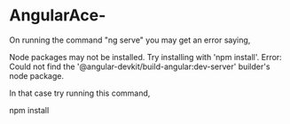 # AngularAce-

On running the command "ng serve" you may get an error saying,

  Node packages may not be installed. Try installing with 'npm install'.
  Error: Could not find the '@angular-devkit/build-angular:dev-server' builder's node package.

In that case try running this command,

  npm install 

